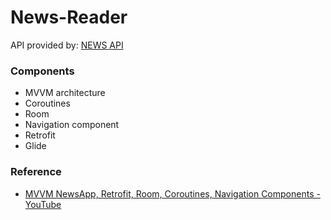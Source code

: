 # News-Reader
API provided by: [NEWS API](https://newsapi.org/)

### Components 
* MVVM architecture
* Coroutines
* Room
* Navigation component
* Retrofit
* Glide

### Reference
* [MVVM NewsApp, Retrofit, Room, Coroutines, Navigation Components - YouTube](https://www.youtube.com/playlist?list=PLQkwcJG4YTCRF8XiCRESq1IFFW8COlxYJ)